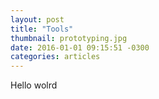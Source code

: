 ```yaml
---
layout: post
title: "Tools"
thumbnail: prototyping.jpg
date: 2016-01-01 09:15:51 -0300
categories: articles
---
```

Hello wolrd